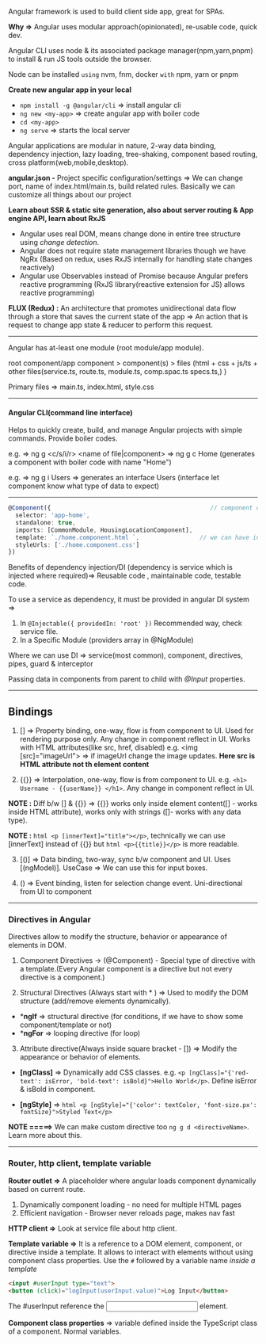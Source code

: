 Angular framework is used to build client side app, great for SPAs.

**Why =>** Angular uses modular approach(opinionated), re-usable code, quick dev.

Angular CLI uses node & its associated package manager(npm,yarn,pnpm) to install & run JS tools outside the browser.

Node can be installed `using` nvm, fnm, docker `with` npm, yarn or pnpm

**Create new angular app in your local**

- `npm install -g @angular/cli` => install angular cli
- `ng new <my-app>`             => create angular app with boiler code
- `cd <my-app>`             
- `ng serve`                    => starts the local server

Angular applications are modular in nature, 2-way data binding, dependency injection, lazy loading, tree-shaking, component based routing, cross platform(web,mobile,desktop). 

**angular.json -** Project specific configuration/settings => We can change port, name of index.html/main.ts, build related rules. Basically we can customize all things about our project

**Learn about SSR & static site generation, also about server routing & App engine API, learn about RxJS**

- Angular uses real DOM, means change done in entire tree structure using *change detection*.
- Angular does not require state management libraries though we have NgRx (Based on redux, uses RxJS internally for handling state changes reactively)
- Angular use Observables instead of Promise because Angular prefers reactive programming (RxJS library(reactive extension for JS) allows reactive programming)

**FLUX (Redux) :** An architecture that promotes unidirectional data flow through a store that saves the current state of the app => An action that is request to change app state & reducer to perform this request.

---

Angular has at-least one module (root module/app module).

root component/app component > component(s) > files (html + css + js/ts + other files(service.ts, route.ts, module.ts, comp.spac.ts specs.ts,) )   

Primary files => main.ts, index.html, style.css

---

#### Angular CLI(command line interface)

Helps to quickly create, build, and manage Angular projects with simple commands. Provide boiler codes.

e.g. => ng g <c/s/i/r> <name of file|component>  => ng g c Home (generates a component with boiler code with name "Home")

e.g. => ng g i Users => generates an interface Users (interface let component know what type of data to expect)

---

```ts
@Component({                                             // component decorator (meta data)
  selector: 'app-home',
  standalone: true,
  imports: [CommonModule, HousingLocationComponent],  
  template: `./home.component.html `,                 // we can have inline template also, if we have small template(html)
  styleUrls: ['./home.component.css']
})
```

Benefits of dependency injection/DI (dependency is service which is injected where required)=> Reusable code , maintainable code, testable code. 

To use a service as dependency, it must be provided in angular DI system => 
1. In ```@Injectable({ providedIn: 'root' })``` Recommended way, check service file.
2. In a Specific Module (providers array in @NgModule)

Where we can use DI => service(most common), component, directives, pipes, guard & interceptor

Passing data in components from parent to child with *@Input* properties.

---

## Bindings

1. [] => Property binding, one-way, flow is from component to UI. Used for rendering purpose only. Any change in component reflect in UI. Works with HTML attributes(like src, href, disabled)
        e.g. <img [src]="imageUrl"> => if imageUrl change the image updates. **Here src is HTML attribute not th element content** 

2. {{}} => Interpolation, one-way, flow is from component to UI. e.g. `<h1> Username - {{userName}} </h1>`. Any change in component reflect in UI.

**NOTE :** Diff b/w [] & {{}} => {{}} works only inside element content([] - works inside HTML attribute), works only with strings ([]- works with any data type).

**NOTE :** ```html <p [innerText]="title"></p>```, technically we can use [innerText] instead of {{}} but ```html <p>{{title}}</p>``` is more readable.

3. [()] => Data binding, two-way, sync b/w component and UI. Uses [(ngModel)]. UseCase => We can use this for input boxes. 

4. () => Event binding, listen for selection change event. Uni-directional from UI to component  


----
### Directives in Angular

Directives allow to modify the structure, behavior or appearance of elements in DOM.

1. Component Directives → (@Component) - Special type of directive with a template.(Every Angular component is a directive but not every directive is a component.)

2.  Structural Directives (Always start with * ) => Used to modify the DOM structure (add/remove elements dynamically).

- ***ngIf** => structural directive (for conditions, if we have to show some component/template or not)
- ***ngFor** => looping directive   (for loop)

3. Attribute directive(Always inside square bracket - []) => Modify the appearance or behavior of elements.

- **[ngClass]** => Dynamically add CSS classes. e.g. ```<p [ngClass]="{'red-text': isError, 'bold-text': isBold}">Hello World</p>```. Define isError & isBold in component.

- **[ngStyle]** => ```html <p [ngStyle]="{'color': textColor, 'font-size.px': fontSize}">Styled Text</p>```


**NOTE =====>** We can make custom directive too ```ng g d <directiveName>```. Learn more about this.

---

### Router, http client, template variable

**Router outlet =>** A placeholder where angular loads component dynamically based on current route.

1. Dynamically component loading - no need for multiple HTML pages
2. Efficient navigation - Browser never reloads page, makes nav fast

**HTTP client =>** Look at service file about http client.

**Template variable =>** It is a reference to a DOM element, component, or directive inside a template. It allows to interact with elements without using component class properties. Use the ```#``` followed by a variable name *inside a template*

```html
<input #userInput type="text">
<button (click)="logInput(userInput.value)">Log Input</button>

```

The #userInput reference the <input> element.

**Component class properties** => variable defined inside the TypeScript class of a component. Normal variables.
